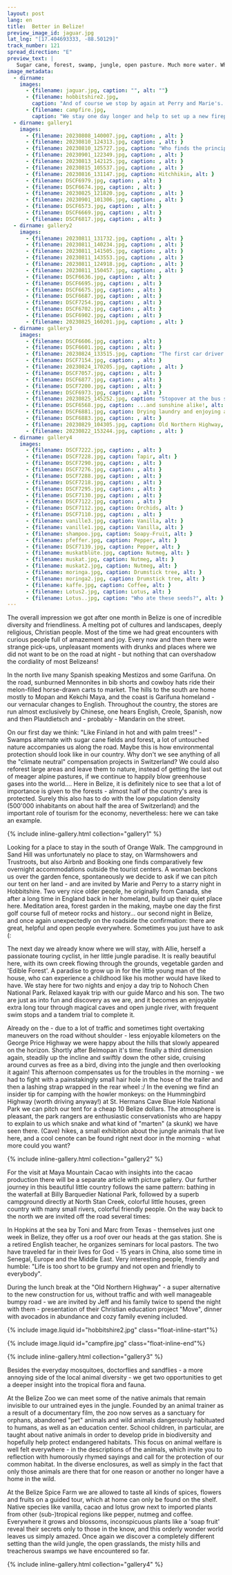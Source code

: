 ```yaml
---
layout: post
lang: en
title:  Better in Belize!
preview_image_id: jaguar.jpg
lat_lng: "[17.404693333, -88.50129]"
track_number: 121
spread_direction: "E"
preview_text: |
   Sugar cane, forest, swamp, jungle, open pasture. Much more water. Where Mexico welcomed us with reserved astonishment, Belize greets with loud exclamations. Have a safe journey! God bless you! Wow, what is THAT? This is SO beautiful!
image_metadata:
  - dirname:
    images:
      - {filename: jaguar.jpg, caption: "", alt: ""}
      - {filename: hobbitshire2.jpg,
        caption: "And of course we stop by again at Perry and Marie's. Roads go ever ever on, ... but always past Hobbitshire (:", alt: ""}
      - {filename: campfire.jpg,
        caption: "We stay one day longer and help to set up a new fireplace and beautify the 'Rocket Stove'.", alt: ""}
  - dirname: gallery1
    images:
      - {filename: 20230808_140007.jpg, caption: , alt: }
      - {filename: 20230810_124313.jpg, caption: , alt: }
      - {filename: 20230810_125727.jpg, caption: "Who finds the principal performer here?", alt: }
      - {filename: 20230901_122349.jpg, caption: , alt: }
      - {filename: 20230813_142125.jpg, caption: , alt: }
      - {filename: 20230815_105537.jpg, caption: , alt: }
      - {filename: 20230816_131147.jpg, caption: Hitchhikin, alt: }
      - {filename: DSCF6979.jpg, caption: , alt: }
      - {filename: DSCF6674.jpg, caption: , alt: }
      - {filename: 20230825_121820.jpg, caption: , alt: }
      - {filename: 20230901_101306.jpg, caption: , alt: }
      - {filename: DSCF6573.jpg, caption: , alt: }
      - {filename: DSCF6669.jpg, caption: , alt: }
      - {filename: DSCF6817.jpg, caption: , alt: }
  - dirname: gallery2
    images:
      - {filename: 20230811_131732.jpg, caption: , alt: }
      - {filename: 20230811_140234.jpg, caption: , alt: }
      - {filename: 20230811_141505.jpg, caption: , alt: }
      - {filename: 20230811_143553.jpg, caption: , alt: }
      - {filename: 20230811_124918.jpg, caption: , alt: }
      - {filename: 20230811_150457.jpg, caption: , alt: }
      - {filename: DSCF6636.jpg, caption: , alt: }
      - {filename: DSCF6695.jpg, caption: , alt: }
      - {filename: DSCF6675.jpg, caption: , alt: }
      - {filename: DSCF6687.jpg, caption: , alt: }
      - {filename: DSCF7254.jpg, caption: , alt: }
      - {filename: DSCF6702.jpg, caption: , alt: }
      - {filename: DSCF6902.jpg, caption: , alt: }
      - {filename: 20230825_160201.jpg, caption: , alt: }
  - dirname: gallery3
    images:
      - {filename: DSCF6606.jpg, caption: , alt: }
      - {filename: DSCF6601.jpg, caption: , alt: }
      - {filename: 20230824_133515.jpg, caption: "The first car driver giving hand signs on this journey (:", alt: }
      - {filename: DSCF7154.jpg, caption: , alt: }
      - {filename: 20230824_170205.jpg, caption: , alt: }
      - {filename: DSCF7057.jpg, caption: , alt: }
      - {filename: DSCF6877.jpg, caption: , alt: }
      - {filename: DSCF7200.jpg, caption: , alt: }
      - {filename: DSCF6973.jpg, caption: , alt: }
      - {filename: 20230825_145252.jpg, caption: "Stopover at the bus station: good for rainy hours...", alt: }
      - {filename: DSCF6568.jpg, caption: ...and sunshine alike!, alt: }
      - {filename: DSCF6881.jpg, caption: Drying laundry and enjoying aircon, alt: }
      - {filename: DSCF6883.jpg, caption: , alt: }
      - {filename: 20230829_104305.jpg, caption: Old Northern Highway, alt: }
      - {filename: 20230822_153244.jpg, caption: , alt: }
  - dirname: gallery4
    images:
      - {filename: DSCF7222.jpg, caption: , alt: }
      - {filename: DSCF7228.jpg, caption: Tapir, alt: }
      - {filename: DSCF7290.jpg, caption: , alt: }
      - {filename: DSCF7276.jpg, caption: , alt: }
      - {filename: DSCF7288.jpg, caption: , alt: }
      - {filename: DSCF7218.jpg, caption: , alt: }
      - {filename: DSCF7295.jpg, caption: , alt: }
      - {filename: DSCF7130.jpg, caption: , alt: }
      - {filename: DSCF7122.jpg, caption: , alt: }
      - {filename: DSCF7112.jpg, caption: Orchids, alt: }
      - {filename: DSCF7110.jpg, caption: , alt: }
      - {filename: vanille3.jpg, caption: Vanilla, alt: }
      - {filename: vanille1.jpg, caption: Vanilla, alt: }
      - {filename: shampoo.jpg, caption: Soapy-Fruit, alt: }
      - {filename: pfeffer.jpg, caption: Pepper, alt: }
      - {filename: DSCF7139.jpg, caption: Pepper, alt: }
      - {filename: muskatblüte.jpg, caption: Nutmeg, alt: }
      - {filename: muskat.jpg, caption: Nutmeg, alt: }
      - {filename: muskat2.jpg, caption: Nutmeg, alt: }
      - {filename: moringa.jpg, caption: Drumstick tree, alt: }
      - {filename: moringa2.jpg, caption: Drumstick tree, alt: }
      - {filename: kaffe.jpg, caption: Coffee, alt: }
      - {filename: Lotus2.jpg, caption: Lotus, alt: }
      - {filename: Lotus..jpg, caption: "Who ate these seeds?", alt: }
---
```


The overall impression we got after one month in Belize is one of incredible diversity and friendliness. A melting pot of cultures and landscapes, deeply religious, Christian people. Most of the time we had great encounters with curious people full of amazement and joy. Every now and then there were strange pick-ups, unpleasant moments with drunks and places where we did not want to be on the road at night - but nothing that can overshadow the cordiality of most Belizeans!

In the north live many Spanish speaking Mestizos and some Garifuna. On the road, sunburned Mennonites in bib shorts and cowboy hats ride their melon-filled horse-drawn carts to market. The hills to the south are home mostly to Mopan and Kekchi Maya, and the coast is Garifuna homeland - our vernacular changes to English. Throughout the country, the stores are run almost exclusively by Chinese, one hears English, Creole, Spanish, now and then Plautdietsch and - probably - Mandarin on the street.

On our first day we think: "Like Finland in hot and with palm trees!" - Swamps alternate with sugar cane fields and forest, a lot of untouched nature accompanies us along the road. Maybe this is how environmental protection should look like in our country. Why don't we see anything of all the "climate neutral" compensation projects in Switzerland? We could also reforest large areas and leave them to nature, instead of getting the last out of meager alpine pastures, if we continue to happily blow greenhouse gases into the world.... Here in Belize, it is definitely nice to see that a lot of importance is given to the forests - almost half of the country's area is protected. Surely this also has to do with the low population density (500'000 inhabitants on about half the area of Switzerland) and the important role of tourism for the economy, nevertheless: here we can take an example.

{% include inline-gallery.html collection="gallery1" %}

Looking for a place to stay in the south of Orange Walk. The campground in Sand Hill was unfortunately no place to stay, on Warmshowers and Trustroots, but also Airbnb and Booking one finds comparatively few overnight accommodations outside the tourist centers. A woman beckons us over the garden fence, spontaneously we decide to ask if we can pitch our tent on her land - and are invited by Marie and Perry to a starry night in Hobbitshire. Two very nice older people, he originally from Canada, she after a long time in England back in her homeland, build up their quiet place here. Meditation area, forest garden in the making, maybe one day the first golf course full of meteor rocks and history... our second night in Belize, and once again unexpectedly on the roadside the confirmation: there are great, helpful and open people everywhere. Sometimes you just have to ask (:

The next day we already know where we will stay, with Allie, herself a passionate touring cyclist, in her little jungle paradise. It is really beautiful here, with its own creek flowing through the grounds, vegetable garden and 'Edible Forest'. A paradise to grow up in for the little young man of the house, who can experience a childhood like his mother would have liked to have. We stay here for two nights and enjoy a day trip to Nohoch Chen National Park. Relaxed kayak trip with our guide Marco and his son. The two are just as into fun and discovery as we are, and it becomes an enjoyable extra long tour through magical caves and open jungle river, with frequent swim stops and a tandem trial to complete it.

Already on the - due to a lot of traffic and sometimes tight overtaking maneuvers on the road without shoulder - less enjoyable kilometers on the George Price Highway we were happy about the hills that slowly appeared on the horizon. Shortly after Belmopan it's time: finally a third dimension again, steadily up the incline and swiftly down the other side, cruising around curves as free as a bird, diving into the jungle and then overlooking it again! This afternoon compensates us for the troubles in the morning - we had to fight with a painstakingly small hair hole in the hose of the trailer and then a lashing strap wrapped in the rear wheel :/
In the evening we find an insider tip for camping with the howler monkeys: on the Hummingbird Highway (worth driving anyway!) at St. Hermans Cave Blue Hole National Park we can pitch our tent for a cheap 10 Belize dollars. The atmosphere is pleasant, the park rangers are enthusiastic conservationists who are happy to explain to us which snake and what kind of "marten" (a skunk) we have seen there. (Cave) hikes, a small exhibition about the jungle animals that live here, and a cool cenote can be found right next door in the morning - what more could you want?

{% include inline-gallery.html collection="gallery2" %}

For the visit at Maya Mountain Cacao with insights into the cacao production there will be a separate article with picture gallery. Our further journey in this beautiful little country follows the same pattern: bathing in the waterfall at Billy Barquedier National Park, followed by a superb campground directly at North Stan Creek, colorful little houses, green country with many small rivers, colorful friendly people. On the way back to the north we are invited off the road several times:

In Hopkins at the sea by Toni and Marc from Texas - themselves just one week in Belize, they offer us a roof over our heads at the gas station. She is a retired English teacher, he organizes seminars for local pastors. The two have traveled far in their lives for God - 15 years in China, also some time in Senegal, Europe and the Middle East. Very interesting people, friendly and humble: "Life is too short to be grumpy and not open and friendly to everybody".

During the lunch break at the "Old Northern Highway" - a super alternative to the new construction for us, without traffic and with well manageable bumpy road - we are invited by Jeff and his family twice to spend the night with them - presentation of their Christian education project "Move", dinner with avocados in abundance and cozy family evening included. 

<div class="flow-root">
  {% include image.liquid id="hobbitshire2.jpg" class="float-inline-start"%}

  {% include image.liquid id="campfire.jpg" class="float-inline-end"%}
</div>

{% include inline-gallery.html collection="gallery3" %}

Besides the everyday mosquitoes, doctorflies and sandflies - a more annoying side of the local animal diversity - we get two opportunities to get a deeper insight into the tropical flora and fauna.

At the Belize Zoo we can meet some of the native animals that remain invisible to our untrained eyes in the jungle. Founded by an animal trainer as a result of a documentary film, the zoo now serves as a sanctuary for orphans, abandoned "pet" animals and wild animals dangerously habituated to humans, as well as an education center. School children, in particular, are taught about native animals in order to develop pride in biodiversity and hopefully help protect endangered habitats. This focus on animal welfare is well felt everywhere - in the descriptions of the animals, which invite you to reflection with humorously rhymed sayings and call for the protection of our common habitat. In the diverse enclosures, as well as simply in the fact that only those animals are there that for one reason or another no longer have a home in the wild.

At the Belize Spice Farm we are allowed to taste all kinds of spices, flowers and fruits on a guided tour, which at home can only be found on the shelf. Native species like vanilla, cacao and lotus grow next to imported plants from other (sub-)tropical regions like pepper, nutmeg and coffee. Everywhere it grows and blossoms, inconspicuous plants like a 'soap fruit' reveal their secrets only to those in the know, and this orderly wonder world leaves us simply amazed. Once again we discover a completely different setting than the wild jungle, the open grasslands, the misty hills and treacherous swamps we have encountered so far.

{% include inline-gallery.html collection="gallery4" %}